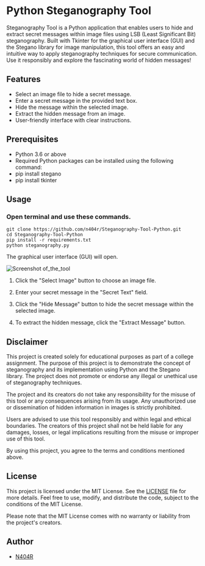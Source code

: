 # Python Steganography Tool
 Steganography Tool is a Python application that enables users to hide and extract secret messages within image files using LSB (Least Significant Bit) steganography. Built with Tkinter for the graphical user interface (GUI) and the Stegano library for image manipulation, this tool offers an easy and intuitive way to apply steganography techniques for secure communication. Use it responsibly and explore the fascinating world of hidden messages!

## Features

- Select an image file to hide a secret message.
- Enter a secret message in the provided text box.
- Hide the message within the selected image.
- Extract the hidden message from an image.
- User-friendly interface with clear instructions.

## Prerequisites
- Python 3.6 or above
- Required Python packages can be installed using the following command:
- pip install stegano
- pip install tkinter

## Usage

### Open terminal and use these commands.

```
git clone https://github.com/n404r/Steganography-Tool-Python.git
cd Steganography-Tool-Python
pip install -r requirements.txt
python steganography.py
```

The graphical user interface (GUI) will open.


![Screenshot of_the_tool](https://github.com/n404r/Steganography-Tool-Python/assets/93007388/3fbb6710-1423-47cd-b4f2-71a1a518aeb5)

1. Click the "Select Image" button to choose an image file.

2. Enter your secret message in the "Secret Text" field.

3. Click the "Hide Message" button to hide the secret message within the selected image.

4. To extract the hidden message, click the "Extract Message" button.

## Disclaimer

This project is created solely for educational purposes as part of a college assignment. The purpose of this project is to demonstrate the concept of steganography and its implementation using Python and the Stegano library. The project does not promote or endorse any illegal or unethical use of steganography techniques.

The project and its creators do not take any responsibility for the misuse of this tool or any consequences arising from its usage. Any unauthorized use or dissemination of hidden information in images is strictly prohibited.

Users are advised to use this tool responsibly and within legal and ethical boundaries. The creators of this project shall not be held liable for any damages, losses, or legal implications resulting from the misuse or improper use of this tool.

By using this project, you agree to the terms and conditions mentioned above.

## License

This project is licensed under the MIT License. See the [LICENSE](LICENSE) file for more details.
Feel free to use, modify, and distribute the code, subject to the conditions of the MIT License.

Please note that the MIT License comes with no warranty or liability from the project's creators.

## Author

- [N404R](https://github.com/n404r)





